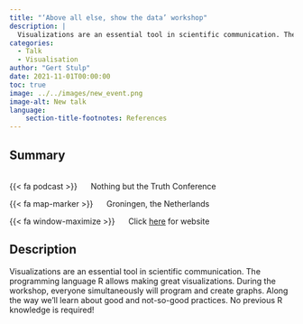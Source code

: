 ```yaml
---
title: "‘Above all else, show the data’ workshop"
description: |
  Visualizations are an essential tool in scientific communication. The programming language R allows making great visualizations. During the workshop, everyone simultaneously will program and create graphs. Along the way we’ll learn about good and not-so-good practices. No previous R knowledge is required! 
categories:
  - Talk
  - Visualisation
author: "Gert Stulp"
date: 2021-11-01T00:00:00
toc: true
image: ../../images/new_event.png
image-alt: New talk
language: 
    section-title-footnotes: References
---
```



## Summary 
<br>
{{< fa podcast >}} &nbsp;&nbsp;&nbsp;&nbsp; Nothing but the Truth Conference

{{< fa map-marker >}} &nbsp;&nbsp;&nbsp;&nbsp; Groningen, the Netherlands

{{< fa window-maximize >}} &nbsp;&nbsp;&nbsp;&nbsp; Click [here](https://www.nothingbutthetruth.nl/) for website



## Description

Visualizations are an essential tool in scientific communication. The programming language R allows making great visualizations. During the workshop, everyone simultaneously will program and create graphs. Along the way we’ll learn about good and not-so-good practices. No previous R knowledge is required!
